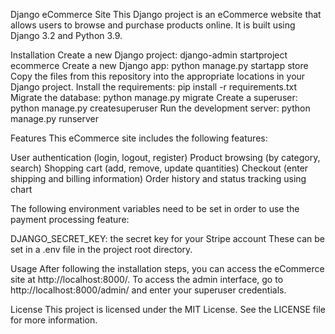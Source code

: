 Django eCommerce Site
This Django project is an eCommerce website that allows users to browse and purchase products online. It is built using Django 3.2 and Python 3.9.

Installation
Create a new Django project: django-admin startproject ecommerce
Create a new Django app: python manage.py startapp store
Copy the files from this repository into the appropriate locations in your Django project.
Install the requirements: pip install -r requirements.txt
Migrate the database: python manage.py migrate
Create a superuser: python manage.py createsuperuser
Run the development server: python manage.py runserver

Features
This eCommerce site includes the following features:

User authentication (login, logout, register)
Product browsing (by category, search)
Shopping cart (add, remove, update quantities)
Checkout (enter shipping and billing information)
Order history and status tracking using chart

The following environment variables need to be set in order to use the payment processing feature:

DJANGO_SECRET_KEY: the secret key for your Stripe account
These can be set in a .env file in the project root directory.

Usage
After following the installation steps, you can access the eCommerce site at http://localhost:8000/. To access the admin interface, go to http://localhost:8000/admin/ and enter your superuser credentials.

License
This project is licensed under the MIT License. See the LICENSE file for more information.